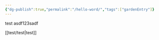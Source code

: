 ```yaml
---
{"dg-publish":true,"permalink":"/hello-word/","tags":["gardenEntry"]}
---
```


test asdf123sadf

[[test/test\|test]]

